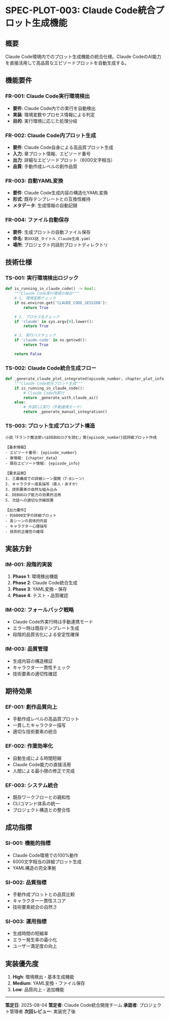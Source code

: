 # SPEC-PLOT-003: Claude Code統合プロット生成機能

## 概要

Claude Code環境内でのプロット生成機能の統合仕様。Claude CodeのAI能力を直接活用して高品質なエピソードプロットを自動生成する。

## 機能要件

### FR-001: Claude Code実行環境検出
- **要件**: Claude Code内での実行を自動検出
- **実装**: 環境変数やプロセス情報による判定
- **目的**: 実行環境に応じた処理分岐

### FR-002: Claude Code内プロット生成
- **要件**: Claude Code自身による高品質プロット生成
- **入力**: 章プロット情報、エピソード番号
- **出力**: 詳細なエピソードプロット（6000文字相当）
- **品質**: 手動作成レベルの創作品質

### FR-003: 自動YAML変換
- **要件**: Claude Code生成内容の構造化YAML変換
- **形式**: 既存テンプレートとの互換性維持
- **メタデータ**: 生成情報の自動記録

### FR-004: ファイル自動保存
- **要件**: 生成プロットの自動ファイル保存
- **命名**: `第XXX話_タイトル_Claude生成.yaml`
- **場所**: プロジェクト内話別プロットディレクトリ

## 技術仕様

### TS-001: 実行環境検出ロジック
```python
def is_running_in_claude_code() -> bool:
    """Claude Code実行環境の検出"""
    # 1. 環境変数チェック
    if os.environ.get('CLAUDE_CODE_SESSION'):
        return True

    # 2. プロセス名チェック
    if 'claude' in sys.argv[0].lower():
        return True

    # 3. 実行パスチェック
    if 'claude-code' in os.getcwd():
        return True

    return False
```

### TS-002: Claude Code統合生成フロー
```python
def _generate_claude_plot_integrated(episode_number, chapter_plot_info, project_root):
    """Claude Code統合プロット生成"""
    if is_running_in_claude_code():
        # Claude Code内実行
        return _generate_with_claude_ai()
    else:
        # 外部CLI実行（手動連携モード）
        return _generate_manual_integration()
```

### TS-003: プロット生成プロンプト構造
```
小説「Fランク魔法使いはDEBUGログを読む」第{episode_number}話詳細プロット作成

【基本情報】
- エピソード番号: {episode_number}
- 章情報: {chapter_data}
- 既存エピソード情報: {episode_info}

【要求品質】
1. 三幕構成での詳細シーン展開（7-8シーン）
2. キャラクター成長描写（直人・あすか）
3. 技術要素の自然な組み込み
4. DEBUGログ能力の効果的活用
5. 次話への適切な伏線設置

【出力要件】
- 約6000文字の詳細プロット
- 各シーンの具体的内容
- キャラクター心理描写
- 技術的正確性の確保
```

## 実装方針

### IM-001: 段階的実装
1. **Phase 1**: 環境検出機能
2. **Phase 2**: Claude Code統合生成
3. **Phase 3**: YAML変換・保存
4. **Phase 4**: テスト・品質確認

### IM-002: フォールバック戦略
- Claude Code外実行時は手動連携モード
- エラー時は既存テンプレート生成
- 段階的品質劣化による安定性確保

### IM-003: 品質管理
- 生成内容の構造検証
- キャラクター一貫性チェック
- 技術要素の適切性確認

## 期待効果

### EF-001: 創作品質向上
- 手動作成レベルの高品質プロット
- 一貫したキャラクター描写
- 適切な技術要素の統合

### EF-002: 作業効率化
- 自動生成による時間短縮
- Claude Code能力の直接活用
- 人間による最小限の修正で完成

### EF-003: システム統合
- 既存ワークフローとの親和性
- CLIコマンド体系の統一
- プロジェクト構造との整合性

## 成功指標

### SI-001: 機能的指標
- Claude Code環境での100%動作
- 6000文字相当の詳細プロット生成
- YAML構造の完全準拠

### SI-002: 品質指標
- 手動作成プロットとの品質比較
- キャラクター一貫性スコア
- 技術要素統合の自然さ

### SI-003: 運用指標
- 生成時間の短縮率
- エラー発生率の最小化
- ユーザー満足度の向上

## 実装優先度

1. **High**: 環境検出・基本生成機能
2. **Medium**: YAML変換・ファイル保存
3. **Low**: 品質向上・追加機能

---

**策定日**: 2025-08-04
**策定者**: Claude Code統合開発チーム
**承認者**: プロジェクト管理者
**次回レビュー**: 実装完了後
